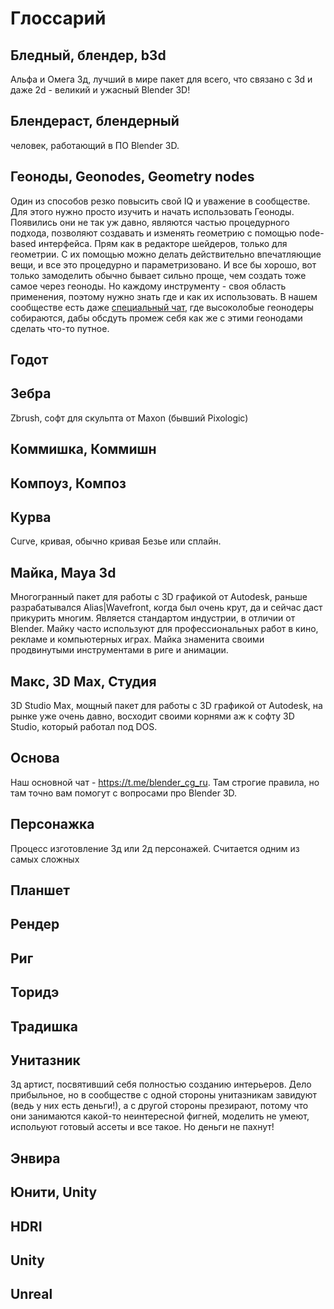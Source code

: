 # Глоссарий

## Бледный, блендер, b3d 
Альфа и Омега 3д, лучший в мире пакет для всего, что связано с 3d и даже 2d - великий и ужасный Blender 3D! 

## Блендераст, блендерный 
человек, работающий в ПО Blender 3D.  

## Геоноды, Geonodes, Geometry nodes
Один из способов резко повысить свой IQ и уважение в сообществе. Для этого нужно просто изучить и начать использовать Геоноды. Появились они не так уж давно, являются частью процедурного подхода, позволяют создавать и изменять геометрию с помощью node-based интерфейса. Прям как в редакторе шейдеров, только для геометрии. С их помощью можно делать действительно впечатляющие вещи, и все это процедурно и параметризовано. И все бы хорошо, вот только замоделить обычно бывает сильно проще, чем создать тоже самое через геоноды. Но каждому инструменту - своя область применения, поэтому нужно знать где и как их использовать. В нашем сообществе есть даже [cпециальный чат](https://t.me/blender_cg_coders), где высоколобые геонодеры собираются, дабы обсдуть промеж себя как же с этими геонодами сделать что-то путное.  

## Годот

## Зебра 
Zbrush, софт для скульпта от Maxon (бывший Pixologic)

## Коммишка, Коммишн

## Компоуз, Композ

## Курва
Curve, кривая, обычно кривая Безье или сплайн. 

## Майка, Maya 3d 
Многогранный пакет для работы с 3D графикой от Autodesk, раньше разрабатывался Alias|Wavefront, когда был очень крут, да и сейчас даст прикурить многим. Является стандартом индустрии, в отличии от Blender. 
Майку часто используют для профессиональных работ в кино, рекламе и компьютерных играх. Майка знаменита своими продвинутыми инструментами в риге и анимации. 

## Макс, 3D Max, Студия
3D Studio Max, мощный пакет для работы с 3D графикой от Autodesk, на рынке уже очень давно, восходит своими корнями аж к софту 3D Studio, который работал под DOS. 

## Основа
Наш основной чат - https://t.me/blender_cg_ru. Там строгие правила, но там точно вам помогут с вопросами про Blender 3D. 

## Персонажка
Процесс изготовление 3д или 2д персонажей. Считается одним из самых сложных 

## Планшет

## Рендер

## Риг

## Торидэ

## Традишка

## Унитазник
3д артист, посвятивший себя полностью созданию интерьеров. Дело прибыльное, но в сообществе с одной стороны унитазникам завидуют (ведь у них есть деньги!), а с другой стороны презирают, потому что они занимаются какой-то неинтересной фигней, моделить не умеют, испольуют готовый ассеты и все такое. Но деньги не пахнут!

## Энвира

## Юнити, Unity


## HDRI 

## Unity 

## Unreal 

